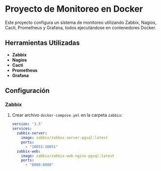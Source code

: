 # Proyecto de Monitoreo en Docker

Este proyecto configura un sistema de monitoreo utilizando Zabbix, Nagios, Cacti, Prometheus y Grafana, todos ejecutándose en contenedores Docker.

## Herramientas Utilizadas

- **Zabbix**
- **Nagios**
- **Cacti**
- **Prometheus**
- **Grafana**

## Configuración

### Zabbix

1. Crear archivo `docker-compose.yml` en la carpeta `zabbix`:
   ```yaml
   version: '3.5'
   services:
     zabbix-server:
       image: zabbix/zabbix-server-pgsql:latest
       ports:
         - "10051:10051"
     zabbix-web:
       image: zabbix/zabbix-web-nginx-pgsql:latest
       ports:
         - "8080:8080"
